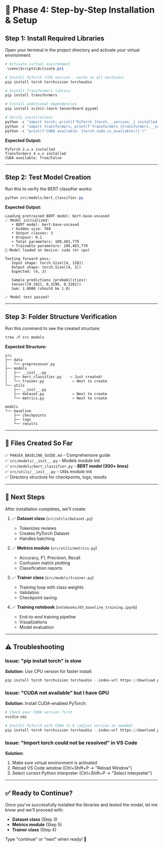 # 🚀 Phase 4: Step-by-Step Installation & Setup

## Step 1: Install Required Libraries

Open your terminal in the project directory and activate your virtual environment:

```powershell
# Activate virtual environment
.\venv\Scripts\Activate.ps1

# Install PyTorch (CPU version - works on all machines)
pip install torch torchvision torchaudio

# Install Transformers library
pip install transformers

# Install additional dependencies
pip install scikit-learn tensorboard pyyaml

# Verify installations
python -c "import torch; print(f'PyTorch {torch.__version__} installed')"
python -c "import transformers; print(f'Transformers {transformers.__version__} installed')"
python -c "print(f'CUDA available: {torch.cuda.is_available()}')"
```

**Expected Output:**
```
PyTorch 2.x.x installed
Transformers 4.x.x installed
CUDA available: True/False
```

---

## Step 2: Test Model Creation

Run this to verify the BERT classifier works:

```powershell
python src/models/bert_classifier.py
```

**Expected Output:**
```
Loading pretrained BERT model: bert-base-uncased
✅ Model initialized:
   • BERT model: bert-base-uncased
   • Hidden size: 768
   • Output classes: 3
   • Dropout: 0.1
   • Total parameters: 109,483,779
   • Trainable parameters: 109,483,779
📍 Model loaded on device: cuda (or cpu)

Testing forward pass:
   Input shape: torch.Size([4, 128])
   Output shape: torch.Size([4, 3])
   Expected: (4, 3)
   
   Sample predictions (probabilities):
   tensor([0.3421, 0.3298, 0.3281])
   Sum: 1.0000 (should be 1.0)

✅ Model test passed!
```

---

## Step 3: Folder Structure Verification

Run this command to see the created structure:

```powershell
tree /F src models
```

**Expected Structure:**
```
src
├── data
│   └── preprocessor.py
├── models
│   ├── __init__.py
│   ├── bert_classifier.py    ← Just created!
│   └── trainer.py             ← Next to create
└── utils
    ├── __init__.py
    ├── dataset.py             ← Next to create
    └── metrics.py             ← Next to create

models
└── baseline
    ├── checkpoints
    ├── logs
    └── results
```

---

## 📝 Files Created So Far

✅ `PHASE4_BASELINE_GUIDE.md` - Comprehensive guide  
✅ `src/models/__init__.py` - Models module init  
✅ `src/models/bert_classifier.py` - **BERT model (300+ lines)**  
✅ `src/utils/__init__.py` - Utils module init  
✅ Directory structure for checkpoints, logs, results  

---

## 🎯 Next Steps

After installation completes, we'll create:

1. ✅ **Dataset class** (`src/utils/dataset.py`)
   - Tokenizes reviews
   - Creates PyTorch Dataset
   - Handles batching

2. ✅ **Metrics module** (`src/utils/metrics.py`)
   - Accuracy, F1, Precision, Recall
   - Confusion matrix plotting
   - Classification reports

3. ✅ **Trainer class** (`src/models/trainer.py`)
   - Training loop with class weights
   - Validation
   - Checkpoint saving

4. ✅ **Training notebook** (`notebooks/03_baseline_training.ipynb`)
   - End-to-end training pipeline
   - Visualizations
   - Model evaluation

---

## ⚠️ Troubleshooting

### Issue: "pip install torch" is slow
**Solution:** Use CPU version for faster install:
```powershell
pip install torch torchvision torchaudio --index-url https://download.pytorch.org/whl/cpu
```

### Issue: "CUDA not available" but I have GPU
**Solution:** Install CUDA-enabled PyTorch:
```powershell
# Check your CUDA version first
nvidia-smi

# Install PyTorch with CUDA 11.8 (adjust version as needed)
pip install torch torchvision torchaudio --index-url https://download.pytorch.org/whl/cu118
```

### Issue: "Import torch could not be resolved" in VS Code
**Solution:** 
1. Make sure virtual environment is activated
2. Reload VS Code window (Ctrl+Shift+P → "Reload Window")
3. Select correct Python interpreter (Ctrl+Shift+P → "Select Interpreter")

---

## ✅ Ready to Continue?

Once you've successfully installed the libraries and tested the model, let me know and we'll proceed with:
- **Dataset class** (Step 3)
- **Metrics module** (Step 5)
- **Trainer class** (Step 4)

Type "continue" or "next" when ready! 🚀
